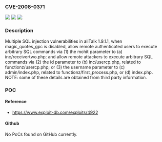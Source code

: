 ### [CVE-2008-0371](https://cve.mitre.org/cgi-bin/cvename.cgi?name=CVE-2008-0371)
![](https://img.shields.io/static/v1?label=Product&message=n%2Fa&color=blue)
![](https://img.shields.io/static/v1?label=Version&message=n%2Fa&color=blue)
![](https://img.shields.io/static/v1?label=Vulnerability&message=n%2Fa&color=brighgreen)

### Description

Multiple SQL injection vulnerabilities in aliTalk 1.9.1.1, when magic_quotes_gpc is disabled, allow remote authenticated users to execute arbitrary SQL commands via (1) the mohit parameter to (a) inc/receivertwo.php; and allow remote attackers to execute arbitrary SQL commands via (2) the id parameter to (b) inc/usercp.php, related to functionz/usercp.php; or (3) the username parameter to (c) admin/index.php, related to functionz/first_process.php, or (d) index.php.  NOTE: some of these details are obtained from third party information.

### POC

#### Reference
- https://www.exploit-db.com/exploits/4922

#### Github
No PoCs found on GitHub currently.

